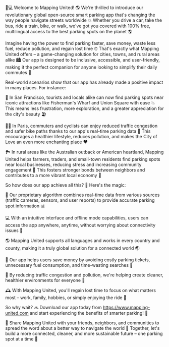 🚗💻 Welcome to Mapping United! 🌎 We're thrilled to introduce our revolutionary global open-source smart parking app that's changing the way people navigate streets worldwide 💥 Whether you drive a car, take the bus, ride a train, bike, or walk, we've got you covered with 100% free, multilingual access to the best parking spots on the planet 🌎

Imagine having the power to find parking faster, save money, waste less fuel, reduce pollution, and regain lost time ⏰ That's exactly what Mapping United offers – a game-changing solution for cities, towns, and rural areas alike 🏙️ Our app is designed to be inclusive, accessible, and user-friendly, making it the perfect companion for anyone looking to simplify their daily commutes 🚌

Real-world scenarios show that our app has already made a positive impact in many places. For instance:

🌃 In San Francisco, tourists and locals alike can now find parking spots near iconic attractions like Fisherman's Wharf and Union Square with ease 💥 This means less frustration, more exploration, and a greater appreciation for the city's beauty 🏖️

🚶‍♀️ In Paris, commuters and cyclists can enjoy reduced traffic congestion and safer bike paths thanks to our app's real-time parking data 🔴 This encourages a healthier lifestyle, reduces pollution, and makes the City of Love an even more enchanting place ❤️

🏞️ In rural areas like the Australian outback or American heartland, Mapping United helps farmers, traders, and small-town residents find parking spots near local businesses, reducing stress and increasing community engagement 🌾 This fosters stronger bonds between neighbors and contributes to a more vibrant local economy 💸

So how does our app achieve all this? 🔧 Here's the magic:

📍 Our proprietary algorithm combines real-time data from various sources (traffic cameras, sensors, and user reports) to provide accurate parking spot information 📊

💻 With an intuitive interface and offline mode capabilities, users can access the app anywhere, anytime, without worrying about connectivity issues 📱

🌎 Mapping United supports all languages and works in every country and county, making it a truly global solution for a connected world 🌏

💸 Our app helps users save money by avoiding costly parking tickets, unnecessary fuel consumption, and time-wasting searches 🔴

🌟 By reducing traffic congestion and pollution, we're helping create cleaner, healthier environments for everyone 🌿

🕰️ With Mapping United, you'll regain lost time to focus on what matters most – work, family, hobbies, or simply enjoying the ride 🚗

So why wait? 🔜 Download our app today from https://www.mapping-united.com and start experiencing the benefits of smarter parking! 🎉

👫 Share Mapping United with your friends, neighbors, and communities to spread the word about a better way to navigate the world 🌟 Together, let's build a more connected, cleaner, and more sustainable future – one parking spot at a time 🚀